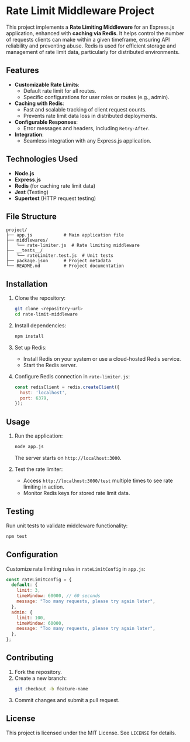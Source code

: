 
# Rate Limit Middleware Project

This project implements a **Rate Limiting Middleware** for an Express.js application, enhanced with **caching via Redis**. It helps control the number of requests clients can make within a given timeframe, ensuring API reliability and preventing abuse. Redis is used for efficient storage and management of rate limit data, particularly for distributed environments.

## Features
- **Customizable Rate Limits**:
  - Default rate limit for all routes.
  - Specific configurations for user roles or routes (e.g., admin).
- **Caching with Redis**:
  - Fast and scalable tracking of client request counts.
  - Prevents rate limit data loss in distributed deployments.
- **Configurable Responses**:
  - Error messages and headers, including `Retry-After`.
- **Integration**:
  - Seamless integration with any Express.js application.

## Technologies Used
- **Node.js**
- **Express.js**
- **Redis** (for caching rate limit data)
- **Jest** (Testing)
- **Supertest** (HTTP request testing)

## File Structure
```
project/
├── app.js            # Main application file
├── middlewares/
│   └── rate-limiter.js  # Rate limiting middleware
├── __tests__/
│   └── rateLimiter.test.js  # Unit tests
├── package.json      # Project metadata
└── README.md         # Project documentation
```

## Installation
1. Clone the repository:
   ```bash
   git clone <repository-url>
   cd rate-limit-middleware
   ```
2. Install dependencies:
   ```bash
   npm install
   ```
3. Set up Redis:
   - Install Redis on your system or use a cloud-hosted Redis service.
   - Start the Redis server.

4. Configure Redis connection in `rate-limiter.js`:
   ```javascript
   const redisClient = redis.createClient({
     host: 'localhost',
     port: 6379,
   });
   ```

## Usage
1. Run the application:
   ```bash
   node app.js
   ```
   The server starts on `http://localhost:3000`.

2. Test the rate limiter:
   - Access `http://localhost:3000/test` multiple times to see rate limiting in action.
   - Monitor Redis keys for stored rate limit data.

## Testing
Run unit tests to validate middleware functionality:
```bash
npm test
```

## Configuration
Customize rate limiting rules in `rateLimitConfig` in `app.js`:
```javascript
const rateLimitConfig = {
  default: {
    limit: 3,
    timeWindow: 60000, // 60 seconds
    message: "Too many requests, please try again later",
  },
  admin: {
    limit: 100,
    timeWindow: 60000,
    message: "Too many requests, please try again later",
  },
};
```

## Contributing
1. Fork the repository.
2. Create a new branch:
   ```bash
   git checkout -b feature-name
   ```
3. Commit changes and submit a pull request.

## License
This project is licensed under the MIT License. See `LICENSE` for details.
